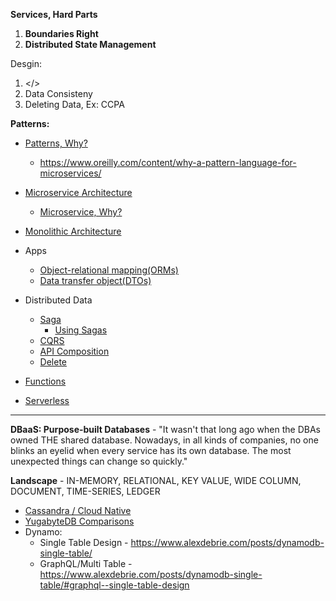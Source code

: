 **Services, Hard Parts**
1. **Boundaries Right**
2. **Distributed State Management**

Desgin:
1. </>
2. Data Consisteny
3. Deleting Data, Ex: CCPA

**Patterns:** 
* [Patterns, Why?](https://en.wikipedia.org/wiki/Software_design_pattern)
  * https://www.oreilly.com/content/why-a-pattern-language-for-microservices/
 
* [Microservice Architecture](https://microservices.io/patterns/microservices.html)
  * [Microservice, Why?](https://chrisrichardson.net/post/microservices/2020/02/18/why-microservices-part-1.html)
* [Monolithic Architecture](https://microservices.io/patterns/monolithic.html)
* Apps
  * [Object-relational mapping(ORMs)]()
  * [Data transfer object(DTOs)](https://martinfowler.com/eaaCatalog/dataTransferObject.html)
* Distributed Data
  * [Saga](https://microservices.io/patterns/data/saga.html)
    * [Using Sagas](https://chrisrichardson.net/post/microservices/2019/07/09/developing-sagas-part-1.html)
  * [CQRS](https://microservices.io/patterns/data/cqrs.html)
  * [API Composition](https://microservices.io/patterns/data/api-composition.html)
  * [Delete](https://blog.twitter.com/engineering/en_us/topics/infrastructure/2020/deleting-data-distributed-throughout-your-microservices-architecture.html) 
* [Functions](https://flink.apache.org/stateful-functions.html)
* [Serverless](https://cloudstate.io)

---

**DBaaS: Purpose-built Databases** - "It wasn't that long ago when the DBAs owned THE shared database. Nowadays, in all kinds of companies, no one blinks an eyelid when every service has its own database. The most unexpected things can change so quickly."

**Landscape** - IN-MEMORY, RELATIONAL, KEY VALUE, WIDE COLUMN, DOCUMENT, TIME-SERIES, LEDGER

* [Cassandra / Cloud Native](https://www.datastax.com/blog/2020/05/why-astra-good-cassandra)
* [YugabyteDB Comparisons](https://docs.yugabyte.com/latest/comparisons/)
* Dynamo:
  * Single Table Design - https://www.alexdebrie.com/posts/dynamodb-single-table/
  * GraphQL/Multi Table - https://www.alexdebrie.com/posts/dynamodb-single-table/#graphql--single-table-design

